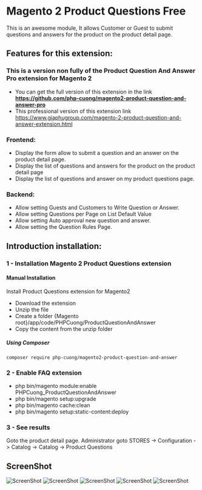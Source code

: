 # Magento 2 Product Questions Free
This is an awesome module, It allows Customer or Guest to submit questions and answers for the product on the product detail page.

## Features for this extension:
### This is a version non fully of the Product Question And Answer Pro extension for Magento 2
- You can get the full version of this extension in the link **https://github.com/php-cuong/magento2-product-question-and-answer-pro**
- This professional version of this extension link https://www.giaphugroup.com/magento-2-product-question-and-answer-extension.html

### Frontend:
- Display the form allow to submit a question and an answer on the product detail page.
- Display the list of questions and answers for the product on the product detail page
- Display the list of questions and answer on my product questions page.

### Backend:
- Allow setting Guests and Customers to Write Question or Answer.
- Allow setting Questions per Page on List Default Value
- Allow setting Auto approval new question and answer.
- Allow setting the Question Rules Page.

## Introduction installation:

### 1 - Installation Magento 2 Product Questions extension
#### Manual Installation
Install Product Questions extension for Magento2
 * Download the extension
 * Unzip the file
 * Create a folder {Magento root}/app/code/PHPCuong/ProductQuestionAndAnswer
 * Copy the content from the unzip folder


##### Using Composer

```
composer require php-cuong/magento2-product-question-and-answer

```

### 2 - Enable FAQ extension
 * php bin/magento module:enable PHPCuong_ProductQuestionAndAnswer
 * php bin/magento setup:upgrade
 * php bin/magento cache:clean
 * php bin/magento setup:static-content:deploy

### 3 - See results
Goto the product detail page.
Administrator goto STORES -> Configuration -> Catalog -> Catalog -> Product Questions

## ScreenShot
![ScreenShot](https://github.com/php-cuong/magento2-product-question-and-answer/blob/master/Screenshot/configuration.png)
![ScreenShot](https://github.com/php-cuong/magento2-product-question-and-answer/blob/master/Screenshot/question-list.png)
![ScreenShot](https://github.com/php-cuong/magento2-product-question-and-answer/blob/master/Screenshot/sending-information.png)
![ScreenShot](https://github.com/php-cuong/magento2-product-question-and-answer/blob/master/Screenshot/recent-questions.png)
![ScreenShot](https://github.com/php-cuong/magento2-product-question-and-answer/blob/master/Screenshot/my-product-questions.png)
